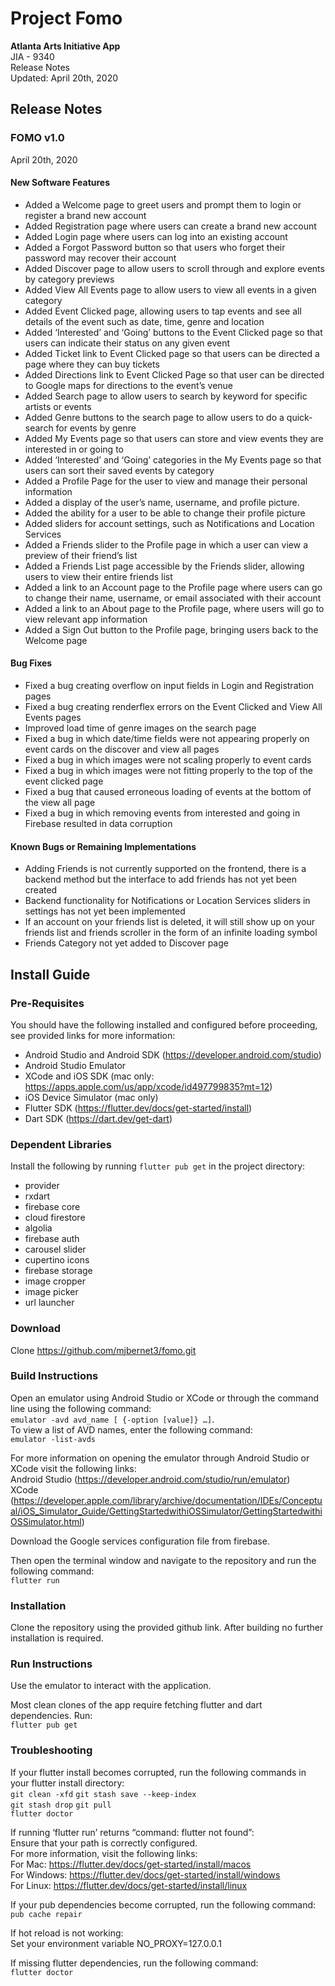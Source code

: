 # Project Fomo
**Atlanta Arts Initiative App**  
JIA - 9340  
Release Notes  
Updated: April 20th, 2020  

## Release Notes

### FOMO v1.0
April 20th, 2020
#### New Software Features
- Added a Welcome page to greet users and prompt them to login or register a brand new account
- Added Registration page where users can create a brand new account
- Added Login page where users can log into an existing account
- Added a Forgot Password button so that users who forget their password may recover their account
- Added Discover page to allow users to scroll through and explore events by category previews
- Added View All Events page to allow users to view all events in a given category
- Added Event Clicked page, allowing users to tap events and see all details of the event such as date, time, genre and location
- Added ‘Interested’ and ‘Going’ buttons to the Event Clicked page so that users can indicate their status on any given event
- Added Ticket link to Event Clicked page so that users can be directed a page where they can buy tickets
- Added Directions link to Event Clicked Page so that user can be directed to Google maps for directions to the event’s venue
- Added Search page to allow users to search by keyword for specific artists or events
- Added Genre buttons to the search page to allow users to do a quick-search for events by genre
- Added My Events page so that users can store and view events they are interested in or going to
- Added ‘Interested’ and ‘Going’ categories in the My Events page so that users can sort their saved events by category
- Added a Profile Page for the user to view and manage their personal information
- Added a display of the user’s name, username, and profile picture.
- Added the ability for a user to be able to change their profile picture
- Added sliders for account settings, such as Notifications and Location Services
- Added a Friends slider to the Profile page in which a user can view a preview of their friend’s list
- Added a Friends List page accessible by the Friends slider, allowing users to view their entire friends list
- Added a link to an Account page to the Profile page where users can go to change their name, username, or email associated with their account
- Added a link to an About page to the Profile page, where users will go to view relevant app information
- Added a Sign Out button to the Profile page, bringing users back to the Welcome page

#### Bug Fixes
- Fixed a bug creating overflow on input fields in Login and Registration pages
- Fixed a bug creating renderflex errors on the Event Clicked and View All Events pages
- Improved load time of genre images on the search page
- Fixed a bug in which date/time fields were not appearing properly on event cards on the discover and view all pages
- Fixed a bug in which images were not scaling properly to event cards
- Fixed a bug in which images were not fitting properly to the top of the event clicked page
- Fixed a bug that caused erroneous loading of events at the bottom of the view all page
- Fixed a bug in which removing events from interested and going in Firebase resulted in data corruption


#### Known Bugs or Remaining Implementations
- Adding Friends is not currently supported on the frontend, there is a backend method but the interface to add friends has not yet been created
- Backend functionality for Notifications or Location Services sliders in settings has not yet been implemented
- If an account on your friends list is deleted, it will still show up on your friends list and friends scroller in the form of an infinite loading symbol
- Friends Category not yet added to Discover page



## Install Guide
### Pre-Requisites
You should have the following installed and configured before proceeding, see provided links for more information:
- Android Studio and Android SDK (https://developer.android.com/studio)
- Android Studio Emulator
- XCode and iOS SDK (mac only: https://apps.apple.com/us/app/xcode/id497799835?mt=12)
- iOS Device Simulator (mac only)
- Flutter SDK (https://flutter.dev/docs/get-started/install)
- Dart SDK (https://dart.dev/get-dart)

### Dependent Libraries
Install the following by running `flutter pub get` in the project directory:
- provider
- rxdart
- firebase core
- cloud firestore
- algolia
- firebase auth
- carousel slider
- cupertino icons
- firebase storage
- image cropper
- image picker
- url launcher

### Download
Clone https://github.com/mjbernet3/fomo.git

### Build Instructions
Open an emulator using Android Studio or XCode or through the command line using the following command:  
	`emulator -avd avd_name [ {-option [value]} …]`.  
To view a list of AVD names, enter the following command:  
	`emulator -list-avds`  
  
For more information on opening the emulator through Android Studio or XCode visit the following links:  
	Android Studio (https://developer.android.com/studio/run/emulator)  
	XCode
(https://developer.apple.com/library/archive/documentation/IDEs/Conceptual/iOS_Simulator_Guide/GettingStartedwithiOSSimulator/GettingStartedwithiOSSimulator.html)  

Download the Google services configuration file from firebase.

Then open the terminal window and navigate to the repository and run the following command:  
	`flutter run`  

### Installation
Clone the repository using the provided github link. After building no further installation is required.

### Run Instructions
Use the emulator to interact with the application.  
  
Most clean clones of the app require fetching flutter and dart dependencies. Run:  
	`flutter pub get`

### Troubleshooting
If your flutter install becomes corrupted, run the following commands in your flutter install directory:  
	`git clean -xfd`
	`git stash save --keep-index`  
	`git stash drop` 
	`git pull`  
	`flutter doctor` 
  
If running ‘flutter run’ returns “command: flutter not found”:  
	Ensure that your path is correctly configured.  
	For more information, visit the following links:  
		For Mac: https://flutter.dev/docs/get-started/install/macos  
		For Windows: https://flutter.dev/docs/get-started/install/windows  
		For Linux: https://flutter.dev/docs/get-started/install/linux  
  
If your pub dependencies become corrupted, run the following command:  
	`pub cache repair`  
  
If hot reload is not working:  
Set your environment variable NO_PROXY=127.0.0.1  
  
If missing flutter dependencies, run the following command:  
`flutter doctor`  

